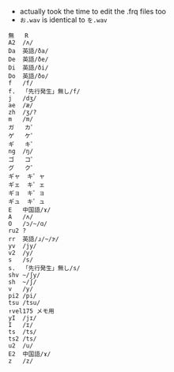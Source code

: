 * actually took the time to edit the .frq files too
* ```お.wav``` is identical to ```を.wav```

```
無	R
A2	/ʌ/
Da	英語/ða/
De	英語/ðe/
Di	英語/ði/
Do	英語/ðo/
f	/f/
f.	「先行発生」無し/f/
j	/dʒ/
ae	/æ/
zh	/ʒ/?
m	/m/
ガ	カ゜
ゲ	ケ゜
ギ	キ゜
ng	/ŋ/
ゴ	コ゜
グ	ク゜
ギャ	キ゜ャ
ギェ	キ゜ェ
ギョ	キ゜ョ
ギュ	キ゜ュ
E	中国語/ɤ/
A	/ʌ/
O	/ɔ/~/ɑ/
ru2	?
rr	英語/ɹ/~/ɝ/
yv	/jy/
v2	/y/
s	/s/
s.	「先行発生」無し/s/
shv	~/ʃy/
sh	~/ʃ/
v	/y/
pi2	/pi/
tsu	/tsu/
↑vel175	メモ用
yI	/jɪ/
I	/ɪ/
ts	/ts/
ts2	/ts/
u2	/u/
E2	中国語/ɤ/
z	/z/
```